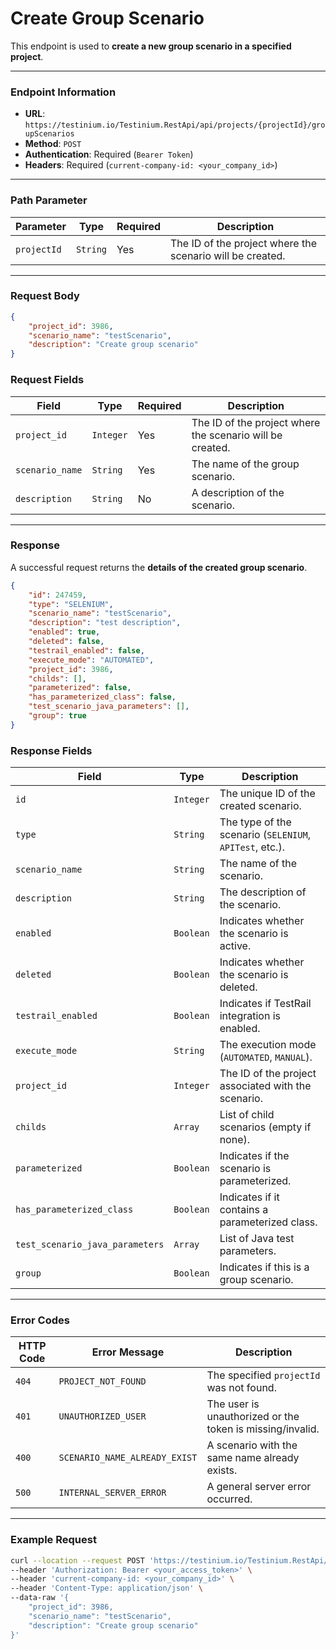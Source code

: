 # Create Group Scenario

This endpoint is used to **create a new group scenario in a specified project**.

***

### Endpoint Information

* **URL**: `https://testinium.io/Testinium.RestApi/api/projects/{projectId}/groupScenarios`
* **Method**: `POST`
* **Authentication**: Required (`Bearer Token`)
* **Headers**: Required (`current-company-id: <your_company_id>`)

***

### Path Parameter

| Parameter   | Type     | Required | Description                                               |
| ----------- | -------- | -------- | --------------------------------------------------------- |
| `projectId` | `String` | Yes      | The ID of the project where the scenario will be created. |

***

### Request Body

```json
{
    "project_id": 3986,
    "scenario_name": "testScenario",
    "description": "Create group scenario"
}
```

### Request Fields

| Field           | Type      | Required | Description                                               |
| --------------- | --------- | -------- | --------------------------------------------------------- |
| `project_id`    | `Integer` | Yes      | The ID of the project where the scenario will be created. |
| `scenario_name` | `String`  | Yes      | The name of the group scenario.                           |
| `description`   | `String`  | No       | A description of the scenario.                            |

***

### Response

A successful request returns the **details of the created group scenario**.

```json
{
    "id": 247459,
    "type": "SELENIUM",
    "scenario_name": "testScenario",
    "description": "test description",
    "enabled": true,
    "deleted": false,
    "testrail_enabled": false,
    "execute_mode": "AUTOMATED",
    "project_id": 3986,
    "childs": [],
    "parameterized": false,
    "has_parameterized_class": false,
    "test_scenario_java_parameters": [],
    "group": true
}
```

### Response Fields

| Field                           | Type      | Description                                             |
| ------------------------------- | --------- | ------------------------------------------------------- |
| `id`                            | `Integer` | The unique ID of the created scenario.                  |
| `type`                          | `String`  | The type of the scenario (`SELENIUM`, `APITest`, etc.). |
| `scenario_name`                 | `String`  | The name of the scenario.                               |
| `description`                   | `String`  | The description of the scenario.                        |
| `enabled`                       | `Boolean` | Indicates whether the scenario is active.               |
| `deleted`                       | `Boolean` | Indicates whether the scenario is deleted.              |
| `testrail_enabled`              | `Boolean` | Indicates if TestRail integration is enabled.           |
| `execute_mode`                  | `String`  | The execution mode (`AUTOMATED`, `MANUAL`).             |
| `project_id`                    | `Integer` | The ID of the project associated with the scenario.     |
| `childs`                        | `Array`   | List of child scenarios (empty if none).                |
| `parameterized`                 | `Boolean` | Indicates if the scenario is parameterized.             |
| `has_parameterized_class`       | `Boolean` | Indicates if it contains a parameterized class.         |
| `test_scenario_java_parameters` | `Array`   | List of Java test parameters.                           |
| `group`                         | `Boolean` | Indicates if this is a group scenario.                  |

***

### Error Codes

| HTTP Code | Error Message                 | Description                                               |
| --------- | ----------------------------- | --------------------------------------------------------- |
| `404`     | `PROJECT_NOT_FOUND`           | The specified `projectId` was not found.                  |
| `401`     | `UNAUTHORIZED_USER`           | The user is unauthorized or the token is missing/invalid. |
| `400`     | `SCENARIO_NAME_ALREADY_EXIST` | A scenario with the same name already exists.             |
| `500`     | `INTERNAL_SERVER_ERROR`       | A general server error occurred.                          |

***

### Example Request

```bash
curl --location --request POST 'https://testinium.io/Testinium.RestApi/api/projects/{projectId}/groupScenarios' \
--header 'Authorization: Bearer <your_access_token>' \
--header 'current-company-id: <your_company_id>' \
--header 'Content-Type: application/json' \
--data-raw '{
    "project_id": 3986,
    "scenario_name": "testScenario",
    "description": "Create group scenario"
}'
```
